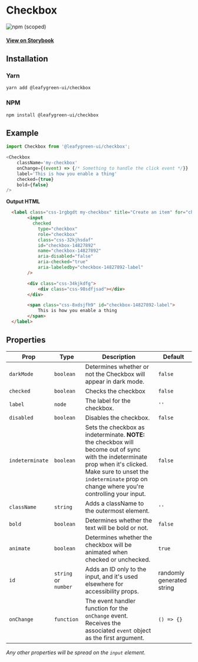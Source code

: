 # Checkbox

![npm (scoped)](https://img.shields.io/npm/v/@leafygreen-ui/checkbox.svg)

#### [View on Storybook](https://mongodb.github.io/leafygreen-ui/?path=/story/checkbox--default)

## Installation

### Yarn

```shell
yarn add @leafygreen-ui/checkbox
```

### NPM

```shell
npm install @leafygreen-ui/checkbox
```

## Example

```Javascript
import Checkbox from '@leafygreen-ui/checkbox';

<Checkbox
	className='my-checkbox'
	onChange={(event) => {/* Something to handle the click event */}}
	label='This is how you enable a thing'
	checked={true}
	bold={false}
/>
```

**Output HTML**

```HTML
  <label class="css-1rgbgdt my-checkbox" title="Create an item" for="checkbox-14827892">
		<input
		  checked
			type="checkbox"
			role="checkbox"
			class="css-32kjhsdaf"
			id="checkbox-14827892"
			name="checkbox-14827892"
			aria-disabled="false"
			aria-checked="true"
			aria-labeledby="checkbox-14827892-label"
		/>

		<div class="css-34kjkdfg">
			<div class="css-98sdfjsad"></div>
		</div>

		<span class="css-8xdsjfh9" id="checkbox-14827892-label">
			This is how you enable a thing
		</span>
  </label>
```

## Properties

| Prop            | Type                 | Description                                                                                                                                                                                                                  | Default                   |
| --------------- | -------------------- | ---------------------------------------------------------------------------------------------------------------------------------------------------------------------------------------------------------------------------- | ------------------------- |
| `darkMode`      | `boolean`            | Determines whether or not the Checkbox will appear in dark mode.                                                                                                                                                             | `false`                   |
| `checked`       | `boolean`            | Checks the checkbox                                                                                                                                                                                                          | `false`                   |
| `label`         | `node`               | The label for the checkbox.                                                                                                                                                                                                  | `''`                      |
| `disabled`      | `boolean`            | Disables the checkbox.                                                                                                                                                                                                       | `false`                   |
| `indeterminate` | `boolean`            | Sets the checkbox as indeterminate. **NOTE:** the checkbox will become out of sync with the indeterminate prop when it's clicked. Make sure to unset the `indeterminate` prop on change where you're controlling your input. | `false`                   |
| `className`     | `string`             | Adds a className to the outermost element.                                                                                                                                                                                   | `''`                      |
| `bold`          | `boolean`            | Determines whether the text will be bold or not.                                                                                                                                                                             | `false`                   |
| `animate`       | `boolean`            | Determines whether the checkbox will be animated when checked or unchecked.                                                                                                                                                  | `true`                    |
| `id`            | `string` or `number` | Adds an ID only to the input, and it's used elsewhere for accessibility props.                                                                                                                                               | randomly generated string |
| `onChange`      | `function`           | The event handler function for the `onChange` event. Receives the associated `event` object as the first argument.                                                                                                           | `() => {}`                |

_Any other properties will be spread on the `input` element._
